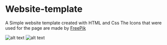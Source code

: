 # Website-template
A Simple website template created with HTML and Css
The Icons that were used for the page are made by [FreePik](https://www.flaticon.com/authors/freepik)


![alt text](https://i.ibb.co/HHKG7Nk/download.png)
![alt text](https://i.ibb.co/KDpwhvC/Screenshot-2.png)


